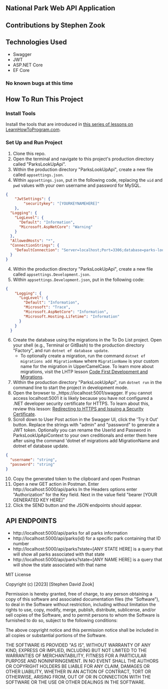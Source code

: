 ## National Park Web API Application

## Contributions by Stephen Zook

## Technologies Used

* Swagger
* JWT
* ASP.NET Core
* EF Core

### No known bugs at this time

## How To Run This Project

### Install Tools

Install the tools that are introduced in [this series of lessons on LearnHowToProgram.com](https://www.learnhowtoprogram.com/c-and-net/building-an-api/building-an-api-objectives).

### Set Up and Run Project

1. Clone this repo.
2. Open the terminal and navigate to this project's production directory called "ParksLookUpApi".
3. Within the production directory "ParksLookUpApi", create a new file called `appsettings.json`.
4. Within `appsettings.json`, put in the following code, replacing the `uid` and `pwd` values with your own username and password for MySQL.

```json
{
    "JwtSettings": {
        "securitykey": "[YOURKEYNAMEHERE]"
    },
  "Logging": {
    "LogLevel": {
      "Default": "Information",
      "Microsoft.AspNetCore": "Warning"
    }
  },
  "AllowedHosts": "*",
  "ConnectionStrings": {
    "DefaultConnection": "Server=localhost;Port=3306;database=parks-lookup;uid=[USERNAME];pwd=[PASSWORD];"
  }
}
```
4. Within the production directory "ParksLookUpApi", create a new file called `appsettings.Development.json`.
5. Within `appsettings.Development.json`, put in the following code:
```json
{
    "Logging": {
      "LogLevel": {
        "Default": "Information",
        "Microsoft": "Trace",
        "Microsoft.AspNetCore": "Information",
        "Microsoft.Hosting.Lifetime": "Information"
      }
    }
  }
```
6. Create the database using the migrations in the To Do List project. Open your shell (e.g., Terminal or GitBash) to the production directory "Factory", and run `dotnet ef database update`. 
    - To optionally create a migration, run the command `dotnet ef migrations add MigrationName` where `MigrationName` is your custom name for the migration in UpperCamelCase. To learn more about migrations, visit the LHTP lesson [Code First Development and Migrations](https://www.learnhowtoprogram.com/c-and-net-part-time/many-to-many-relationships/code-first-development-and-migrations).
7. Within the production directory "ParksLookUpApi", run `dotnet run` in the command line to start the project in development mode.
8. Open the browser to _https://localhost:5001/swagger. If you cannot access localhost:5001 it is likely because you have not configured a .NET developer security certificate for HTTPS. To learn about this, review this lesson: [Redirecting to HTTPS and Issuing a Security Certificate](https://www.learnhowtoprogram.com/lessons/redirecting-to-https-and-issuing-a-security-certificate).
9. Scroll down to User Post action in the Swagger UI, click the 'Try it Out' button. Replace the strings with "admin" and "password" to generate a JWT token. Optionally you can rename the UserId and Password in ParksLookUpApiContext to your own creditionals and enter them here after using the command 'dotnet ef migrations add MigrationName and dotnet ef database update.
```json
{
  "username": "string",
  "password": "string"
}
```
10. Copy the generated token to the clipboard and open Postman
11. Open a new GET action in Postman. Enter http://localhost:5000/api/parks In the Headers options enter "Authorization" for the Key field. Next in the value field  "bearer [YOUR GENERATED KEY HERE]"
12. Click the SEND button and the JSON endpoints should appear.


## API ENDPOINTS

* http://localhost:5000/api/parks for all parks information
* http://localhost:5000/api/parks{id} for a specific park containing that ID number
* http://localhost:5000/api/parks?state=[ANY STATE HERE] is a query that will show all parks associated with that state
* http://localhost:5000/api/parks?state=[ANY NAME HERE] is a query that will show the state associated with that name


MIT License

Copyright (c) [2023] [Stephen David Zook]

Permission is hereby granted, free of charge, to any person obtaining a copy
of this software and associated documentation files (the "Software"), to deal
in the Software without restriction, including without limitation the rights
to use, copy, modify, merge, publish, distribute, sublicense, and/or sell
copies of the Software, and to permit persons to whom the Software is
furnished to do so, subject to the following conditions:

The above copyright notice and this permission notice shall be included in all
copies or substantial portions of the Software.

THE SOFTWARE IS PROVIDED "AS IS", WITHOUT WARRANTY OF ANY KIND, EXPRESS OR
IMPLIED, INCLUDING BUT NOT LIMITED TO THE WARRANTIES OF MERCHANTABILITY,
FITNESS FOR A PARTICULAR PURPOSE AND NONINFRINGEMENT. IN NO EVENT SHALL THE
AUTHORS OR COPYRIGHT HOLDERS BE LIABLE FOR ANY CLAIM, DAMAGES OR OTHER
LIABILITY, WHETHER IN AN ACTION OF CONTRACT, TORT OR OTHERWISE, ARISING FROM,
OUT OF OR IN CONNECTION WITH THE SOFTWARE OR THE USE OR OTHER DEALINGS IN THE
SOFTWARE.